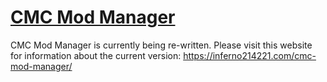 # [CMC Mod Manager](https://inferno214221.com/cmc-mod-manager/)
CMC Mod Manager is currently being re-written. Please visit this website for information about the current version:
https://inferno214221.com/cmc-mod-manager/

<!-- # Feature Progress
- [ ] Move to async (everywhere)
- [ ] Re organise code with OOP
- [ ] Tidy up UI
## Main Page
- [x] Select the CMC+ directory
- [x] Open CMC+ directory in local file manager
- [x] Run CMC+
- [x] Automatic updates
- [ ] Browser extension and manual one click implementation
- [ ] Remove unessecary files
- [ ] Context menu
- [x] Make fighters.txt on export
## Character Manager
- [x] Install characters from a folder (very picky)
- [x] Install characters from an archive (extract, install folder, delete)
- [x] List characters
- [x] Extract characters
- [x] Remove characters
- [x] Option to remove character from random list
- [x] Installed v7 characters can be converted to v8
- [x] Ask before updating characters
- [x] Errors
- [x] Alt Managment
## Character Selection Screen
- [x] Display the CSS
- [x] Display unincluded characters (not alts)
- [x] Add characters to CSS
- [x] Remove from the CSS
- [x] Sort hidden characters
- [x] Export CSS
- [x] Remove all of a franchise
- [x] Save / load layouts
- [x] Drag and Drop
- [x] Replace characters
- [x] Change the number of rows & columns
- [x] Uninstalled characters are removed
- [x] Switch CSS Pages
- [x] Add / Remove CSS Pages
- [x] Edit Game Settings to change displayed list

- [ ] Fix lower UI tooltips
### Character Porter
- [x] Select another copy of the game
- [x] Extract and install characters from other copy
- [ ] Install all
- [x] Show whether a character is installed (sperate update button)
### Stage Manager
- [x] Install stages from a folder
- [x] Install stages from a zip (extract, install folder, delete)
- [x] List stages
- [x] Extract stages
- [x] Remove stages
- [x] Fix SSS after removal
- [ ] Remove all stages
- [ ] Option to remove stages from random list
## Stage Selection Screen
- [x] Display the SSS w/ pages
- [x] Display unincluded stages
- [x] Add stages to SSS
- [x] Remove from the SSS
- [x] Sort hidden stages
- [x] Export SSS
- [x] Change the number of rows & columns
- [ ] Add pages
- [ ] Alerts
- [ ] Errors
- [ ] Identify pages by length not isNaN -->
